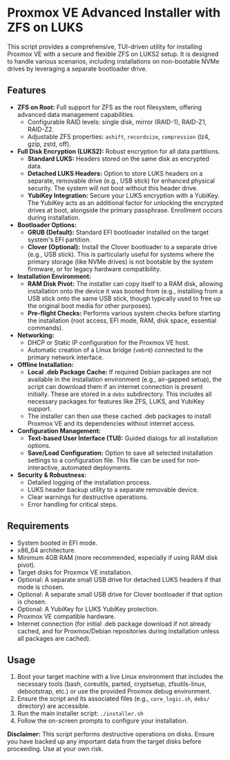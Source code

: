 # Proxmox VE Advanced Installer with ZFS on LUKS

This script provides a comprehensive, TUI-driven utility for installing Proxmox VE with a secure and flexible ZFS on LUKS2 setup. It is designed to handle various scenarios, including installations on non-bootable NVMe drives by leveraging a separate bootloader drive.

## Features

*   **ZFS on Root:** Full support for ZFS as the root filesystem, offering advanced data management capabilities.
    *   Configurable RAID levels: single disk, mirror (RAID-1), RAID-Z1, RAID-Z2.
    *   Adjustable ZFS properties: `ashift`, `recordsize`, `compression` (lz4, gzip, zstd, off).
*   **Full Disk Encryption (LUKS2):** Robust encryption for all data partitions.
    *   **Standard LUKS:** Headers stored on the same disk as encrypted data.
    *   **Detached LUKS Headers:** Option to store LUKS headers on a separate, removable drive (e.g., USB stick) for enhanced physical security. The system will not boot without this header drive.
    *   **YubiKey Integration:** Secure your LUKS encryption with a YubiKey. The YubiKey acts as an additional factor for unlocking the encrypted drives at boot, alongside the primary passphrase. Enrollment occurs during installation.
*   **Bootloader Options:**
    *   **GRUB (Default):** Standard EFI bootloader installed on the target system's EFI partition.
    *   **Clover (Optional):** Install the Clover bootloader to a separate drive (e.g., USB stick). This is particularly useful for systems where the primary storage (like NVMe drives) is not bootable by the system firmware, or for legacy hardware compatibility.
*   **Installation Environment:**
    *   **RAM Disk Pivot:** The installer can copy itself to a RAM disk, allowing installation onto the device it was booted from (e.g., installing from a USB stick onto the same USB stick, though typically used to free up the original boot media for other purposes).
    *   **Pre-flight Checks:** Performs various system checks before starting the installation (root access, EFI mode, RAM, disk space, essential commands).
*   **Networking:**
    *   DHCP or Static IP configuration for the Proxmox VE host.
    *   Automatic creation of a Linux bridge (`vmbr0`) connected to the primary network interface.
*   **Offline Installation:**
    *   **Local .deb Package Cache:** If required Debian packages are not available in the installation environment (e.g., air-gapped setup), the script can download them if an internet connection is present initially. These are stored in a `debs` subdirectory. This includes all necessary packages for features like ZFS, LUKS, and YubiKey support.
    *   The installer can then use these cached .deb packages to install Proxmox VE and its dependencies without internet access.
*   **Configuration Management:**
    *   **Text-based User Interface (TUI):** Guided dialogs for all installation options.
    *   **Save/Load Configuration:** Option to save all selected installation settings to a configuration file. This file can be used for non-interactive, automated deployments.
*   **Security & Robustness:**
    *   Detailed logging of the installation process.
    *   LUKS header backup utility to a separate removable device.
    *   Clear warnings for destructive operations.
    *   Error handling for critical steps.

## Requirements

*   System booted in EFI mode.
*   x86_64 architecture.
*   Minimum 4GB RAM (more recommended, especially if using RAM disk pivot).
*   Target disks for Proxmox VE installation.
*   Optional: A separate small USB drive for detached LUKS headers if that mode is chosen.
*   Optional: A separate small USB drive for Clover bootloader if that option is chosen.
*   Optional: A YubiKey for LUKS YubiKey protection.
*   Proxmox VE compatible hardware.
*   Internet connection (for initial .deb package download if not already cached, and for Proxmox/Debian repositories during installation unless all packages are cached).

## Usage

1.  Boot your target machine with a live Linux environment that includes the necessary tools (bash, coreutils, parted, cryptsetup, zfsutils-linux, debootstrap, etc.) or use the provided Proxmox debug environment.
2.  Ensure the script and its associated files (e.g., `core_logic.sh`, `debs/` directory) are accessible.
3.  Run the main installer script: `./installer.sh`
4.  Follow the on-screen prompts to configure your installation.

**Disclaimer:** This script performs destructive operations on disks. Ensure you have backed up any important data from the target disks before proceeding. Use at your own risk.
